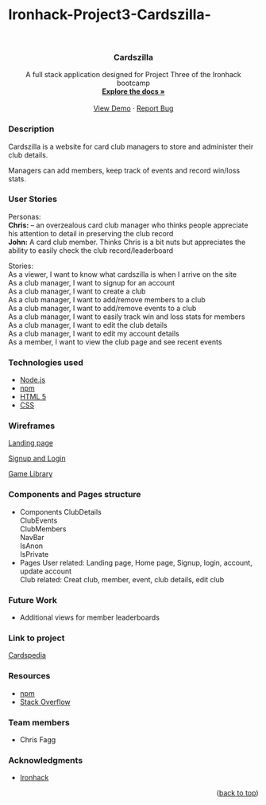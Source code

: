 # Ironhack-Project3-Cardszilla-
<div id="top"></div>
<!-- PROJECT LOGO -->
<br />
<div align="center">
 <!-- <a href="https://github.com/DomKal11/Project2-cardspedia/">
    <img src="main/Assets/Images/Others/our_host.png" alt="Logo" width="80" height="80"> -->
  </a>

<h3 align="center">Cardszilla</h3>

  <p align="center">
    A full stack application designed for Project Three of the Ironhack bootcamp
    <br />
    <a href="https://github.com/ChrisF333/cardszilla-server"><strong>Explore the docs »</strong></a>
    <br />
    <br />
    <a href="https://cardszilla.herokuapp.com/">View Demo</a>
    ·
    <a href="https://github.com/ChrisF333/cardszilla-server/issues">Report Bug</a>
  </p>
</div>


<!-- ABOUT THE PROJECT -->
### Description 
Cardszilla is a website for card club managers to store and administer their club details.

Managers can add members, keep track of events and record win/loss stats.

<!--USER STORIES-->
### User Stories

Personas:<br />
<b>Chris:</b> – an overzealous card club manager who thinks people appreciate his attention to detail in preserving the club record 
<br />
<b>John:</b> A card club member. Thinks Chris is a bit nuts but appreciates the ability to easily check the club record/leaderboard
<br />

Stories:<br />
As a viewer, I want to know what cardszilla is when I arrive on the site<br />
As a club manager, I want to signup for an account<br />
As a club manager, I want to create a club<br />
As a club manager, I want to add/remove members to a club<br />
As a club manager, I want to add/remove events to a club<br />
As a club manager, I want to easily track win and loss stats for members<br />
As a club manager, I want to edit the club details<br />
As a club manager, I want to edit my account details<br />
As a member, I want to view the club page and see recent events</br>

<!--TECHNOLOGIES USED-->
### Technologies used

* [Node.js](https://nodejs.org/)
* [npm](https://www.npmjs.com/")
* [HTML 5](http://www.html5.com/)
* [CSS](https://www.w3schools.com/w3css/defaulT.asp)


<!--MODELS-->
### Wireframes

[Landing page](/public/images/wireframe_landingpage.png?raw=true "Landing Page")

[Signup and Login](/public/images/wireframe_home.png?raw=true "Home")

[Game Library](/public/images/wireframe_clubdetails.png?raw=true "Club details")

<!--SERVER ROUTES-->
### Components and Pages structure
* Components
ClubDetails<br />
ClubEvents<br />
ClubMembers<br />
NavBar<br />
IsAnon<br/>
IsPrivate<br />
* Pages
User related: Landing page, Home page, Signup, login, account, update account <br />
Club related: Creat club, member, event, club details, edit club 

<!--Future Work-->
### Future Work
* Additional views for member leaderboards 

<!--Project Link-->
### Link to project
<a href="https://cardszilla.herokuapp.com/">Cardspedia</a>


<!--RESOURCES-->
### Resources
* <a href="https://www.npmjs.com/">npm</a>
* <a href="https://stackoverflow.com/">Stack Overflow</a>


<!--TEAM MEMBERS-->
### Team members
* Chris Fagg

<!-- ACKNOWLEDGMENTS -->
### Acknowledgments

* [Ironhack](https://www.ironhack.com/en)

<p align="right">(<a href="#top">back to top</a>)</p>

